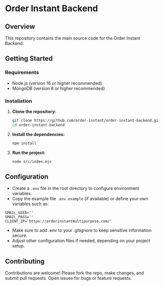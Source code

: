 # Order Instant Backend

## Overview

This repository contains the main source code for the Order Instant Backend.

## Getting Started

### Requirements

- Node.js (version 16 or higher recommended)
- MongoDB (version 8 or higher recommended)

### Installation

1. **Clone the repository:**
    ```sh
    git clone https://github.com/order-instant/order-instant-backend.git
    cd order-instant-backend
    ```

2. **Install the dependencies:**
    ```sh
    npm install
    ```

3. **Run the project:**
    ```sh
    node src/index.mjs
    ```

## Configuration

- Create a `.env` file in the root directory to configure environment variables.
- Copy the example file `.env.example` (if available) or define your own variables such as:
```env
GMAIL_USER=''
GMAIL_PASS=''
CLIENT_IP='https://orderinstantmultipurpose.com/'
```
- Make sure to add .env to your .gitignore to keep sensitive information secure.
- Adjust other configuration files if needed, depending on your project setup.

## Contributing

Contributions are welcome! Please fork the repo, make changes, and submit pull requests. Open issues for bugs or feature requests.
